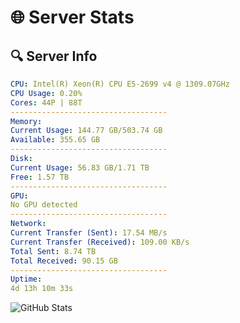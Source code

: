 # 🌐 Server Stats
## 🔍 Server Info
```yaml
CPU: Intel(R) Xeon(R) CPU E5-2699 v4 @ 1309.07GHz
CPU Usage: 0.20%
Cores: 44P | 88T
-----------------------------------
Memory:
Current Usage: 144.77 GB/503.74 GB
Available: 355.65 GB
-----------------------------------
Disk:
Current Usage: 56.83 GB/1.71 TB
Free: 1.57 TB
-----------------------------------
GPU:
No GPU detected
-----------------------------------
Network:
Current Transfer (Sent): 17.54 MB/s
Current Transfer (Received): 109.00 KB/s
Total Sent: 8.74 TB
Total Received: 90.15 GB
-----------------------------------
Uptime:
4d 13h 10m 33s
```
![GitHub Stats](https://img.shields.io/badge/Updated-2025-03-12_10:33:22-blue)